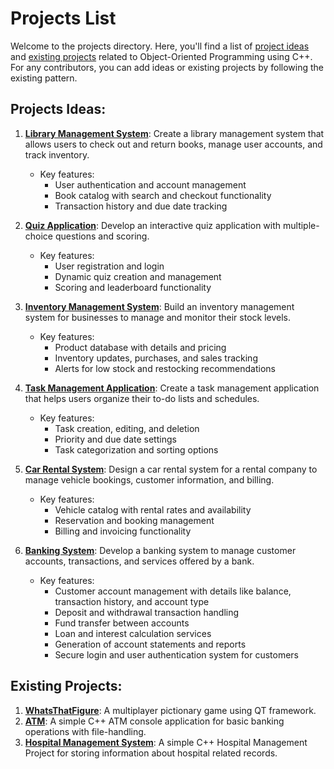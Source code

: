 # Projects List

Welcome to the projects directory. Here, you'll find a list of [project ideas](#projects-ideas) and [existing projects](#existing-projects) related to Object-Oriented Programming using C++. For any contributors, you can add ideas or existing projects by following the existing pattern.

## Projects Ideas:

1. **[Library Management System](https://github.com/search?q=language%3AC%2B%2B+%22library+management+system%22&type=Repositories)**: Create a library management system that allows users to check out and return books, manage user accounts, and track inventory.

   - Key features:
     - User authentication and account management
     - Book catalog with search and checkout functionality
     - Transaction history and due date tracking

2. **[Quiz Application](https://github.com/search?q=language%3AC%2B%2B+%22quiz+application%22&type=Repositories)**: Develop an interactive quiz application with multiple-choice questions and scoring.

   - Key features:
     - User registration and login
     - Dynamic quiz creation and management
     - Scoring and leaderboard functionality

3. **[Inventory Management System](https://github.com/search?q=language%3AC%2B%2B+%22inventory+management+system%22&type=Repositories)**: Build an inventory management system for businesses to manage and monitor their stock levels.

   - Key features:
     - Product database with details and pricing
     - Inventory updates, purchases, and sales tracking
     - Alerts for low stock and restocking recommendations

4. **[Task Management Application](https://github.com/search?q=language%3AC%2B%2B+%22task+management+application%22&type=Repositories)**: Create a task management application that helps users organize their to-do lists and schedules.

   - Key features:
     - Task creation, editing, and deletion
     - Priority and due date settings
     - Task categorization and sorting options

5. **[Car Rental System](https://github.com/search?q=language%3AC%2B%2B+%22car+rental+system%22&type=Repositories)**: Design a car rental system for a rental company to manage vehicle bookings, customer information, and billing.
   - Key features:
     - Vehicle catalog with rental rates and availability
     - Reservation and booking management
     - Billing and invoicing functionality

6. **[Banking System](https://github.com/search?q=language%3AC%2B%2B+%22banking+system%22&type=Repositories)**: Develop a banking system to manage customer accounts, transactions, and services offered by a bank.
   - Key features:
     - Customer account management with details like balance, transaction history, and account type
     - Deposit and withdrawal transaction handling
     - Fund transfer between accounts
     - Loan and interest calculation services
     - Generation of account statements and reports
     - Secure login and user authentication system for customers

## Existing Projects:

1. **[WhatsThatFigure](https://github.com/gaurovgiri/whatsthatfigure)**: A multiplayer pictionary game using QT framework.
2. **[ATM](https://github.com/aayush105/ATM)**: A simple C++ ATM console application for basic banking operations with file-handling.
3. **[Hospital Management System](https://github.com/nawarajshah/hospital-management-system)**: A simple C++ Hospital Management Project for storing information about hospital related records.